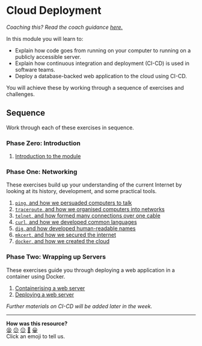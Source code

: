 # Cloud Deployment

_Coaching this? Read the coach guidance
[here.](https://github.com/makersacademy/slug/blob/main/materials/universe/distributed_applications/cloud_deployment/HOW_TO_COACH.x.md)_

In this module you will learn to:

* Explain how code goes from running on your computer to running on a publicly
  accessible server.
* Explain how continuous integration and deployment (CI-CD) is used in software
  teams.
* Deploy a database-backed web application to the cloud using CI-CD.

You will achieve these by working through a sequence of exercises and
challenges.

## Sequence

Work through each of these exercises in sequence.

### Phase Zero: Introduction

1. [Introduction to the module](00_introduction/01_introduction.md)

### Phase One: Networking

These exercises build up your understanding of the current Internet by looking
at its history, development, and some practical tools.

1. [`ping`, and how we persuaded computers to talk](01_internet/01_ping_bite.md)
2. [`traceroute`, and how we organised computers into networks](01_internet/02_traceroute_bite.md)
3. [`telnet`, and how formed many connections over one cable](01_internet/03_telnet_bite.md)
4. [`curl`, and how we developed common languages](01_internet/04_curl_bite.md)
5. [`dig`, and how developed human-readable names](01_internet/05_dig_bite.md)
6. [`mkcert`, and how we secured the internet](01_internet/06_mkcert_bite.md)
7. [`docker`, and how we created the cloud](01_internet/07_docker_bite.md)

### Phase Two: Wrapping up Servers

These exercises guide you through deploying a web application in a container
using Docker.

1. [Containerising a web server](02_containers/01_containerising.md)
2. [Deploying a web server](02_containers/02_deploying.md)

<!-- OMITTED -->

_Further materials on CI-CD will be added later in the week._

<!-- OMITTED -->


<!-- BEGIN GENERATED SECTION DO NOT EDIT -->

---

**How was this resource?**  
[😫](https://airtable.com/shrUJ3t7KLMqVRFKR?prefill_Repository=makersacademy%2Fcloud-deployment&prefill_File=README.md&prefill_Sentiment=😫) [😕](https://airtable.com/shrUJ3t7KLMqVRFKR?prefill_Repository=makersacademy%2Fcloud-deployment&prefill_File=README.md&prefill_Sentiment=😕) [😐](https://airtable.com/shrUJ3t7KLMqVRFKR?prefill_Repository=makersacademy%2Fcloud-deployment&prefill_File=README.md&prefill_Sentiment=😐) [🙂](https://airtable.com/shrUJ3t7KLMqVRFKR?prefill_Repository=makersacademy%2Fcloud-deployment&prefill_File=README.md&prefill_Sentiment=🙂) [😀](https://airtable.com/shrUJ3t7KLMqVRFKR?prefill_Repository=makersacademy%2Fcloud-deployment&prefill_File=README.md&prefill_Sentiment=😀)  
Click an emoji to tell us.

<!-- END GENERATED SECTION DO NOT EDIT -->
